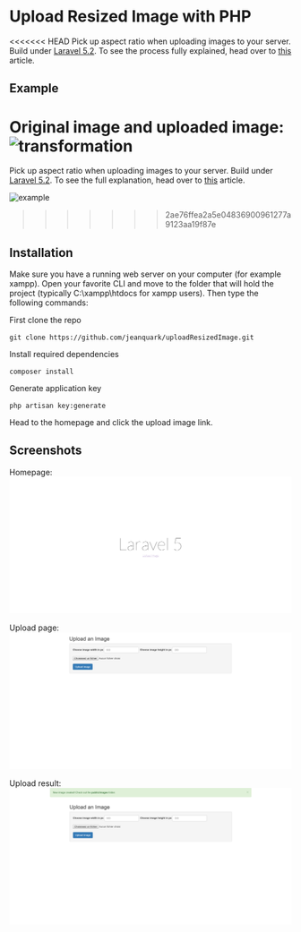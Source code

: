 # Upload Resized Image with PHP

<<<<<<< HEAD
Pick up aspect ratio when uploading images to your server. Build under [Laravel 5.2](https://laravel.com/). To see the process fully explained, head over to [this](http://wwww.jmkleger.com/upload-a-resized-image-with-php) article.

## Example

Original image and uploaded image:
![transformation](https://github.com/jeanquark/uploadResizedImage/raw/master/public/example.png "Transformation process")
=======
Pick up aspect ratio when uploading images to your server. Build under [Laravel 5.2](https://laravel.com/). 
To see the full explanation, head over to [this](http://www.jm.kleger.com/upload-a-resized-image-with-php) article.

![example](https://github.com/jeanquark/uploadResizedImage/raw/master/public/example.png "Example")
>>>>>>> 2ae76ffea2a5e04836900961277a9123aa19f87e

## Installation

Make sure you have a running web server on your computer (for example xampp). Open your favorite CLI and move to the folder that will hold the project (typically C:\xampp\htdocs for xampp users). Then type the following commands: 

First clone the repo
```
git clone https://github.com/jeanquark/uploadResizedImage.git
```

Install required dependencies
```
composer install
```

Generate application key 
```
php artisan key:generate
```

Head to the homepage and click the upload image link.


## Screenshots
Homepage:
![homepage](https://github.com/jeanquark/uploadResizedImage/raw/master/public/screenshot1.png "Homepage")

Upload page:
![upload](https://github.com/jeanquark/uploadResizedImage/raw/master/public/screenshot2.png "Upload")

Upload result:
![upload_result](https://github.com/jeanquark/uploadResizedImage/raw/master/public/screenshot3.png "Upload result")
